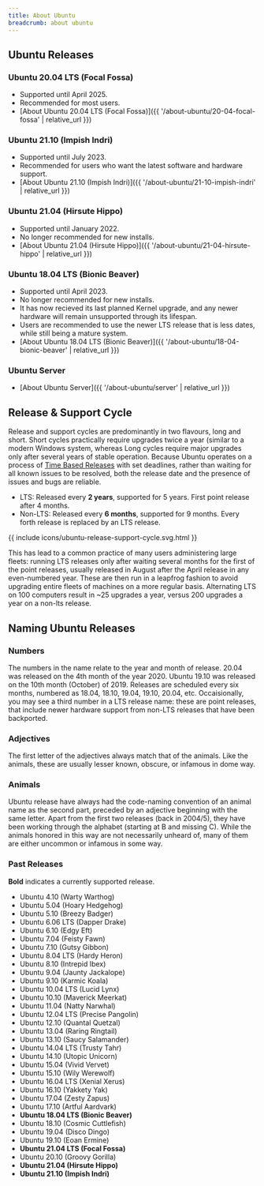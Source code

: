 ```yaml
---
title: About Ubuntu
breadcrumb: about ubuntu
---
```


## Ubuntu Releases

### Ubuntu 20.04 LTS (Focal Fossa)
- Supported until April 2025.
- Recommended for most users.
- [About Ubuntu 20.04 LTS (Focal Fossa)]({{ '/about-ubuntu/20-04-focal-fossa' | relative_url }})

### Ubuntu 21.10 (Impish Indri)
- Supported until July 2023.
- Recommended for users who want the latest software and hardware support.
- [About Ubuntu 21.10 (Impish Indri)]({{ '/about-ubuntu/21-10-impish-indri' | relative_url }})

### Ubuntu 21.04 (Hirsute Hippo)
- Supported until January 2022.
- No longer recommended for new installs.
- [About Ubuntu 21.04 (Hirsute Hippo)]({{ '/about-ubuntu/21-04-hirsute-hippo' | relative_url }})

### Ubuntu 18.04 LTS (Bionic Beaver)
- Supported until April 2023.
- No longer recommended for new installs.
- It has now recieved its last planned Kernel upgrade, and any newer hardware will remain unsupported through its lifespan.
- Users are recommended to use the newer LTS release that is less dates, while still being a mature system.
- [About Ubuntu 18.04 LTS (Bionic Beaver)]({{ '/about-ubuntu/18-04-bionic-beaver' | relative_url }})

### Ubuntu Server
- [About Ubuntu Server]({{ '/about-ubuntu/server' | relative_url }})

## Release & Support Cycle
Release and support cycles are predominantly in two flavours, long and short. Short cycles practically require upgrades twice a year (similar to a modern Windows system, whereas Long cycles require major upgrades only after several years of stable operation. Because Ubuntu operates on a process of [Time Based Releases](https://wiki.ubuntu.com/TimeBasedReleases) with set deadlines, rather than waiting for all known issues to be resolved, both the release date and the presence of issues and bugs are reliable.

- LTS: Released every **2 years**, supported for 5 years. First point release after 4 months.
- Non-LTS: Released every **6 months**, supported for 9 months. Every forth release is replaced by an LTS release.

{{ include icons/ubuntu-release-support-cycle.svg.html }}

This has lead to a common practice of many users administering large fleets: running LTS releases only after waiting several months for the first of the point releases, usually released in August after the April release in any even-numbered year. These are then run in a leapfrog fashion to avoid upgrading entire fleets of machines on a more regular basis. Alternating LTS on 100 computers result in ~25 upgrades a year, versus 200 upgrades a year on a non-lts release.

## Naming Ubuntu Releases

### Numbers
The numbers in the name relate to the year and month of release. 20.04 was released on the 4th month of the year 2020. Ubuntu 19.10 was released on the 10th month (October) of 2019. Releases are scheduled every six months, numbered as 18.04, 18.10, 19.04, 19.10, 20.04, etc. Occaisionally, you may see a third number in a LTS release name: these are point releases, that include newer hardware support from non-LTS releases that have been backported.

### Adjectives
The first letter of the adjectives always match that of the animals. Like the animals, these are usually lesser known, obscure, or infamous in dome way.

### Animals
Ubuntu release have always had the code-naming convention of an animal name as the second part, preceded by an adjective beginning with the same letter. Apart from the first two releases (back in 2004/5), they have been working through the alphabet (starting at B and missing C). While the animals honored in this way are not necessarily unheard of, many of them are either uncommon or infamous in some way.
    
### Past Releases
**Bold** indicates a currently supported release.
			
- Ubuntu 4.10 (Warty Warthog)
- Ubuntu 5.04 (Hoary Hedgehog)
- Ubuntu 5.10 (Breezy Badger)
- Ubuntu 6.06 LTS (Dapper Drake)
- Ubuntu 6.10 (Edgy Eft)
- Ubuntu 7.04 (Feisty Fawn)
- Ubuntu 7.10 (Gutsy Gibbon)
- Ubuntu 8.04 LTS (Hardy Heron)
- Ubuntu 8.10 (Intrepid Ibex)
- Ubuntu 9.04 (Jaunty Jackalope)
- Ubuntu 9.10 (Karmic Koala)
- Ubuntu 10.04 LTS (Lucid Lynx)
- Ubuntu 10.10 (Maverick Meerkat)
- Ubuntu 11.04 (Natty Narwhal)
- Ubuntu 12.04 LTS (Precise Pangolin)
- Ubuntu 12.10 (Quantal Quetzal)
- Ubuntu 13.04 (Raring Ringtail)
- Ubuntu 13.10 (Saucy Salamander)
- Ubuntu 14.04 LTS (Trusty Tahr)
- Ubuntu 14.10 (Utopic Unicorn)
- Ubuntu 15.04 (Vivid Vervet)
- Ubuntu 15.10 (Wily Werewolf)
- Ubuntu 16.04 LTS (Xenial Xerus)
- Ubuntu 16.10 (Yakkety Yak)
- Ubuntu 17.04 (Zesty Zapus)
- Ubuntu 17.10 (Artful Aardvark)
- **Ubuntu 18.04 LTS (Bionic Beaver)**
- Ubuntu 18.10 (Cosmic Cuttlefish)
- Ubuntu 19.04 (Disco Dingo)
- Ubuntu 19.10 (Eoan Ermine)
- **Ubuntu 21.04 LTS (Focal Fossa)**
- Ubuntu 20.10 (Groovy Gorilla)
- **Ubuntu 21.04 (Hirsute Hippo)**
- **Ubuntu 21.10 (Impish Indri)**
